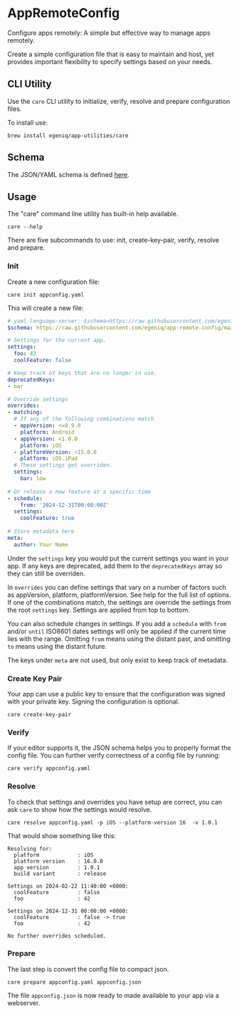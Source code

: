 # AppRemoteConfig

Configure apps remotely: A simple but effective way to manage apps remotely.

Create a simple configuration file that is easy to maintain and host, yet provides important flexibility to specify settings based on your needs.

## CLI Utility

Use the `care` CLI utility to initialize, verify, resolve and prepare configuration files.

To install use:

    brew install egeniq/app-utilities/care

## Schema

The JSON/YAML schema is defined [here](https://raw.githubusercontent.com/egeniq/app-remote-config/main/Schema/appremoteconfig.schema.json).

## Usage

The "care" command line utility has built-in help available.

    care --help
   
There are five subcommands to use: init, create-key-pair, verify, resolve and prepare.

### Init

Create a new configuration file:

    care init appconfig.yaml
   
This will create a new file:

```yaml
# yaml-language-server: $schema=https://raw.githubusercontent.com/egeniq/app-remote-config/main/Schema/appremoteconfig.schema.json
$schema: https://raw.githubusercontent.com/egeniq/app-remote-config/main/Schema/appremoteconfig.schema.json

# Settings for the current app.
settings:
  foo: 42
  coolFeature: false

# Keep track of keys that are no longer in use.
deprecatedKeys:
- bar

# Override settings
overrides:
- matching:
  # If any of the following combinations match
  - appVersion: <=0.9.0
    platform: Android
  - appVersion: <1.0.0
    platform: iOS
  - platformVersion: <15.0.0
    platform: iOS.iPad
  # These settings get overriden.
  settings:
    bar: low
 
# Or release a new feature at a specific time
- schedule:
    from: '2024-12-31T00:00:00Z'
  settings:
    coolFeature: true
    
# Store metadata here
meta:
  author: Your Name
```

Under the `settings` key you would put the current settings you want in your app. If any keys are deprecated, add them to the `deprecatedKeys` array so they can still be overriden.

In `overrides` you can define settings that vary on a number of factors such as appVersion, platform, platformVersion. See help for the full list of options. If one of the combinations match, the settings are override the settings from the root `settings` key. Settings are applied from top to bottom.

You can also schedule changes in settings. If you add a `schedule` with `from` and/or `until` ISO8601 dates settings will only be applied if the current time lies with the range. Omitting `from` means using the distant past, and omitting `to` means using the distant future.

The keys under `meta` are not used, but only exist to keep track of metadata.

### Create Key Pair

Your app can use a public key to ensure that the configuration was signed with your private key. Signing the configuration is optional.

    care create-key-pair

### Verify

If your editor supports it, the JSON schema helps you to properly format the config file. You can further verify correctness of a config file by running:

    care verify appconfig.yaml
    
### Resolve

To check that settings and overrides you have setup are correct, you can ask `care` to show how the settings would resolve.

    care resolve appconfig.yaml -p iOS --platform-version 16  -v 1.0.1
    
That would show something like this:
    
```    
Resolving for:
  platform            : iOS
  platform version    : 16.0.0
  app version         : 1.0.1
  build variant       : release

Settings on 2024-02-22 11:40:00 +0000:
  coolFeature         : false
  foo                 : 42

Settings on 2024-12-31 00:00:00 +0000:
  coolFeature         : false -> true
  foo                 : 42

No further overrides scheduled.
```

### Prepare

The last step is convert the config file to compact json.

    care prepare appconfig.yaml appconfig.json

The file `appconfig.json` is now ready to made available to your app via a webserver.
